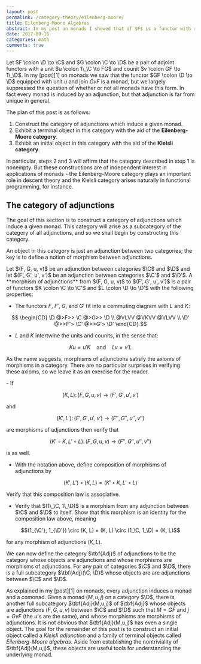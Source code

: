 ```yaml
---
layout: post
permalink: /category-theory/eilenberg-moore/
title: Eilenberg-Moore Algebras
abstract: In my post on monads I showed that if $F$ is a functor with right adjoint $G$ then $GF$ is a monad, and I asserted without proof that every monad arises in this way from at least one adjunction.  The answers to the question "Which adjunctions induce a given monad $M$?" form a category in a natural way, and in this post I will use the theory of Eilenberg-Moore algebras to construct some interesting objects in this category.
date: 2017-09-16
categories: math
comments: true
---
```


Let $F \colon \D \to \C$ and $G \colon \C \to \D$ be a pair of adjoint functors with a unit $u \colon 1\_\C \to FG$ and counit $v \colon GF \to 1\_\D$.
In my [post][1] on monads we saw that the functor $GF \colon \D \to \D$ equipped with unit $u$ and join $GvF$ is a monad, but we largely suppressed the question of whether or not all monads have this form.
In fact every monad is induced by an adjunction, but that adjunction is far from unique in general.

The plan of this post is as follows:

1. Construct the category of adjunctions which induce a given monad.
2. Exhibit a terminal object in this category with the aid of the **Eilenberg-Moore category**.
3. Exhibit an initial object in this category with the aid of the **Kleisli category**.

In particular, steps 2 and 3 will affirm that the category described in step 1 is nonempty.
But these constructions are of independent interest in applications of monads - the Eilenberg-Moore category plays an important role in descent theory and the Kleisli category arises naturally in functional programming, for instance.

## The category of adjunctions

The goal of this section is to construct a category of adjunctions which induce a given monad.
This category will arise as a subcategory of the category of all adjunctions, and so we shall begin by constructing this category.

An object in this category is just an adjunction between two categories; the key is to define a notion of morphism between adjunctions.

<div class="definition">
Let $(F, G, u, v)$ be an adjunction between categories $\C$ and $\D$ and let $(F', G', u', v')$ be an adjunction between categories $\C'$ and $\D'$.  A **morphism of adjunctions** from $(F, G, u, v)$ to $(F', G', u', v')$ is a pair of functors $K \colon \C \to \C'$ and $L \colon \D \to \D'$ with the following properties:

- The functors $F$, $F'$, $G$, and $G'$ fit into a commuting diagram with $L$ and $K$:

$$
\begin{CD}
\D @>F>> \C @>G>> \D \\
@VLVV @VKVV @VLVV \\
\D' @>>F'> \C' @>>G'> \D'
\end{CD}
$$

- $L$ and $K$ intertwine the units and counits, in the sense that:

$$
Ku = u'K \quad \text{and} \quad Lv = v'L
$$

</div>

As the name suggests, morphisms of adjunctions satisfy the axioms of morphisms in a category.
There are no particular surprises in verifying these axioms, so we leave it as an exercise for the reader.

<div class="exercise">
- If

$$(K, L) \colon (F,G,u,v) \to (F',G',u',v')$$

and

$$(K', L') \colon (F',G',u',v') \to (F'',G'',u'',v'')$$

are morphisms of adjunctions then verify that

$$(K' \circ K, L' \circ L) \colon (F,G,u,v) \to (F'',G'',u'',v'')$$

is as well.

- With the notation above, define composition of morphisms of adjunctions by 

$$(K', L') \circ (K, L) = (K' \circ K, L' \circ L)$$

Verify that this composition law is associative.

- Verify that $(1\_\C, 1\_\D)$ is a morphism from any adjunction between $\C$ and $\D$ to itself.
Show that this morphism is an identity for the composition law above, meaning 

$$(1_{\C'}, 1_{\D'}) \circ (K, L) = (K, L) \circ (1_\C, 1_\D) = (K, L)$$

for any morphism of adjunctions $(K, L)$.
</div>

We can now define the category $\tbf{Adj}$ of adjunctions to be the category whose objects are adjunctions and whose morphisms are morphisms of adjunctions.
For any pair of categories $\C$ and $\D$, there is a full subcategory $\tbf{Adj}(\C, \D)$ whose objects are are adjunctions between $\C$ and $\D$.

As explained in my [post][1] on monads, every adjunction induces a monad and a comonad.
Given a monad $(M,u,j)$ on a category $\D$, there is another full subcategory $\tbf{Adj}(M,u,j)$ of $\tbf{Adj}$ whose objects are adjunctions $(F,G,u,v)$ between $\C$ and $\D$ such that $M = GF$ and $j = GvF$ (the $u$'s are the same), and whose morphisms are morphisms of adjunctions.
It is not obvious that $\tbf{Adj}(M,u,j)$ has even a single object.
The goal for the remainder of this post is to construct an initial object called a _Kleisli adjunction_ and a family of terminal objects called _Eilenberg-Moore algebras_.
Aside from establishing the nontriviality of $\tbf{Adj}(M,u,j)$, these objects are useful tools for understanding the underlying monad.
